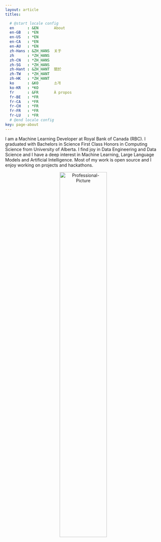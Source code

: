 ```yaml
---
layout: article
titles: 

  # @start locale config
  en      : &EN       About
  en-GB   : *EN
  en-US   : *EN
  en-CA   : *EN
  en-AU   : *EN
  zh-Hans : &ZH_HANS  关于
  zh      : *ZH_HANS
  zh-CN   : *ZH_HANS
  zh-SG   : *ZH_HANS
  zh-Hant : &ZH_HANT  關於
  zh-TW   : *ZH_HANT
  zh-HK   : *ZH_HANT
  ko      : &KO       소개
  ko-KR   : *KO
  fr      : &FR       À propos
  fr-BE   : *FR
  fr-CA   : *FR
  fr-CH   : *FR
  fr-FR   : *FR
  fr-LU   : *FR
  # @end locale config
key: page-about
---
```


I am a Machine Learning Developer at Royal Bank of Canada (RBC). I graduated with Bachelors in Science First Class Honors in Computing Science from University of Alberta. I find joy in Data Engineering and Data Science and I have a deep interest in Machine Learning, Large Language Models and Artificial Intelligence. Most of my work is open source and I enjoy working on projects and hackathons. 





<p align="center">
<img src="https://i.ibb.co/THJYBRJ/Professional-Picture.jpg" alt="Professional-Picture" border="0" width=55% height=auto>

</p>
